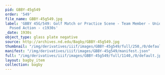 ```yaml
---
pid: GBBY-45g549
order: '549'
file_name: GBBY-45g549.jpg
label: 'GBBY 45G/549: Golf Match or Practice Scene - Team Member - Unidentified -
  Posed Action - c1930s'
_date: 1930s
object_type: glass plate negative
source: http://archives.nd.edu/Bagby/GBBY-45g549.jpg
thumbnail: "/img/derivatives/iiif/images/GBBY-45g549/full/250,/0/default.jpg"
manifest: "/img/derivatives/iiif/images/GBBY-45g549/manifest.json"
full: "/img/derivatives/iiif/images/GBBY-45g549/full/1140,/0/default.jpg"
layout: bagby_item
collection: bagby
---
```

